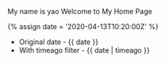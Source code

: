 ---
---

My name is yao
Welcome to My Home Page

{% assign date = '2020-04-13T10:20:00Z' %}

- Original date - {{ date }}
- With timeago filter - {{ date | timeago }}